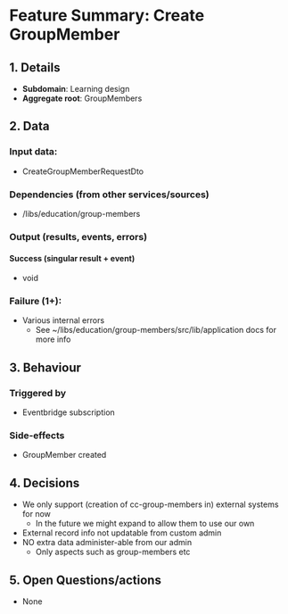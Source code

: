 # Feature Summary: Create GroupMember

## 1. Details

- **Subdomain**: Learning design
- **Aggregate root**: GroupMembers

## 2. Data

### Input data:

- CreateGroupMemberRequestDto

### Dependencies (from other services/sources)

- /libs/education/group-members

### Output (results, events, errors)

#### Success (singular result + event)

- void

### Failure (1+):

- Various internal errors
  - See ~/libs/education/group-members/src/lib/application docs for more info

## 3. Behaviour

### Triggered by

- Eventbridge subscription

### Side-effects

- GroupMember created

## 4. Decisions

- We only support (creation of cc-group-members in) external systems for now
  - In the future we might expand to allow them to use our own
- External record info not updatable from custom admin
- NO extra data administer-able from our admin
  - Only aspects such as group-members etc

## 5. Open Questions/actions

- None

